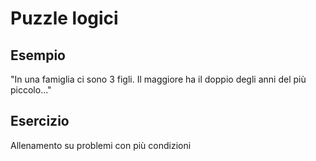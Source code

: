 # Puzzle logici

## Esempio
"In una famiglia ci sono 3 figli. Il maggiore ha il doppio degli anni del più piccolo..."

## Esercizio
Allenamento su problemi con più condizioni